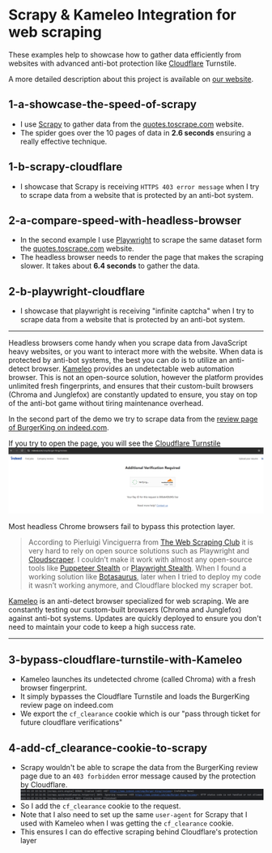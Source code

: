 # Scrapy & Kameleo Integration for web scraping

These examples help to showcase how to gather data efficiently from websites with advanced anti-bot protection like [Cloudflare](https://cloudflare.com/) Turnstile.

A more detailed description about this project is available on [our website](https://kameleo.io/blog/how-to-bypass-cloudflare-turnstile-with-scrapy).

## 1-a-showcase-the-speed-of-scrapy

- I use [Scrapy](https://pypi.org/project/Scrapy/) to gather data from the [quotes.toscrape.com](https://quotes.toscrape.com/) website.
- The spider goes over the 10 pages of data in **2.6 seconds** ensuring a really effective technique.

## 1-b-scrapy-cloudflare
- I showcase that Scrapy is receiving `HTTPS 403 error message` when I try to scrape data from a website that is protected by an anti-bot system.

## 2-a-compare-speed-with-headless-browser

- In the second example I use [Playwright](https://playwright.dev/) to scrape the same dataset form the [quotes.toscrape.com](https://quotes.toscrape.com/) website.
- The headless browser needs to render the page that makes the scraping slower. It takes about **6.4 seconds** to gather the data.

## 2-b-playwright-cloudflare
- I showcase that playwright is receiving "infinite captcha" when I try to scrape data from a website that is protected by an anti-bot system.

---
Headless browsers come handy when you scrape data from JavaScript heavy websites, or you want to interact more with the website. When data is protected by anti-bot systems, the best you can do is to utilize an anti-detect browser. [Kameleo](https://kameleo.io/web-scraping?utm_medium=readme&utm_campaign=scrapy_kameleo) provides an undetectable web automation browser. This is not an open-source solution, however the platform provides unlimited fresh fingerprints, and ensures that their custom-built browsers (Chroma and Junglefox) are constantly updated to ensure, you stay on top of the anti-bot game without tiring maintenance overhead.

In the second part of the demo we try to scrape data from the [review page of BurgerKing on indeed.com](https://www.indeed.com/cmp/Burger-King/reviews).

If you try to open the page, you will see the [Cloudflare Turnstile](https://www.cloudflare.com/application-services/products/turnstile/)
![Cloudflare Turnstile](./readme-res/indeed-com-with-cloudflare-turnstyle.png)

Most headless Chrome browsers fail to bypass this protection layer.
> According to Pierluigi Vinciguerra from [The Web Scraping Club](https://substack.thewebscraping.club/p/how-to-bypass-cloudflare-turnstile?utm_source=kameleo_github&utm_campaign=scrapy_kameleo) it is very hard to rely on open source solutions such as Playwright and [Cloudscraper](https://pypi.org/project/cloudscraper/). I couldn’t make it work with almost any open-source tools like [Puppeteer Stealth](https://github.com/berstend/puppeteer-extra/tree/master/packages/puppeteer-extra-plugin-stealth) or [Playwright Stealth](https://pypi.org/project/playwright-stealth/). When I found a working solution like [Botasaurus](https://github.com/omkarcloud/botasaurus), later when I tried to deploy my code it wasn’t working anymore, and Cloudflare blocked my scraper bot.

[Kameleo](https://kameleo.io/web-scraping?utm_medium=github_readme&utm_campaign=scrapy_kameleo_integration) is an anti-detect browser specialized for web scraping. We are constantly testing our custom-built browsers (Chroma and Junglefox) against anti-bot systems. Updates are quickly deployed to ensure you don't need to maintain your code to keep a high success rate.

---

## 3-bypass-cloudflare-turnstile-with-Kameleo

- Kameleo launches its undetected chrome (called Chroma) with a fresh browser fingerprint.
- It simply bypasses the Cloudflare Turnstile and loads the BurgerKing review page on indeed.com
- We export the `cf_clearance` cookie which is our "pass through ticket for future cloudflare verifications"

## 4-add-cf_clearance-cookie-to-scrapy

- Scrapy wouldn't be able to scrape the data from the BurgerKing review page due to an `403 forbidden` error message caused by the protection by Cloudflare.
![Unauthorized error message caused by Cloudflare Turnstile](./readme-res/unauthorized-error-message-caused-by-cloudflare-turnstile.png)
- So I add the `cf_clearance` cookie to the request.
- Note that I also need to set up the same `user-agent` for Scrapy that I used with Kameleo when I was getting the `cf_clearance` cookie.
- This ensures I can do effective scraping behind Cloudflare's protection layer 